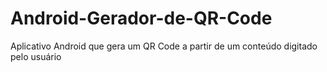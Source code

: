 # Android-Gerador-de-QR-Code
Aplicativo Android que gera um QR Code a partir de um conteúdo digitado pelo usuário

